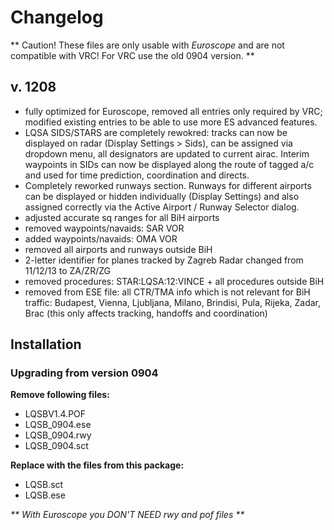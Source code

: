 # Changelog

** Caution! These files are only usable with _Euroscope_ and are not compatible with VRC!
For VRC use the old 0904 version. **

## v. 1208
* fully optimized for Euroscope, removed all entries only required by VRC; modified existing entries to be able
  to use more ES advanced features.
* LQSA SIDS/STARS are completely rewokred: tracks can now be displayed on radar (Display Settings > Sids),
  can be assigned via dropdown menu, all designators are updated to current airac. Interim waypoints in
  SIDs can now be displayed along the route of tagged a/c and used for time prediction, coordination and directs.
* Completely reworked runways section. Runways for different airports can be displayed or hidden
  individually (Display Settings) and also assigned correctly via the Active Airport / Runway Selector dialog.
* adjusted accurate sq ranges for all BiH airports
* removed waypoints/navaids: SAR VOR
* added waypoints/navaids: OMA VOR
* removed all airports and runways outside BiH
* 2-letter identifier for planes tracked by Zagreb Radar changed from 11/12/13 to ZA/ZR/ZG
* removed procedures: STAR:LQSA:12:VINCE + all procedures outside BiH
* removed from ESE file: all CTR/TMA info which is not relevant for BiH traffic: Budapest, Vienna, Ljubljana,
  Milano, Brindisi, Pula, Rijeka, Zadar, Brac (this only affects tracking, handoffs and coordination)

## Installation

### Upgrading from version 0904

**Remove following files:**

* LQSBV1.4.POF
* LQSB_0904.ese
* LQSB_0904.rwy
* LQSB_0904.sct

**Replace with the files from this package:**

* LQSB.sct
* LQSB.ese

_** With Euroscope you DON'T NEED rwy and pof files **_